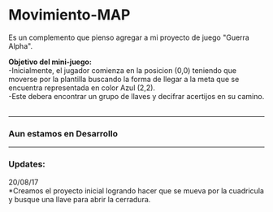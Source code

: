 # Movimiento-MAP
Es un complemento que pienso agregar a mi proyecto de juego "Guerra Alpha".

<b>Objetivo del mini-juego:</b>
<br>
-Inicialmente, el jugador comienza en la posicion (0,0) teniendo que moverse por la plantilla buscando 
la forma de llegar a la meta que se encuentra representada en color Azul (2,2).
<br>
-Este debera encontrar un grupo de llaves y decifrar acertijos en su camino.
<br>
<br>
<hr>
<h3>Aun estamos en Desarrollo</h3>
<hr>

<h3>Updates:</h3>
20/08/17
<br>
*Creamos el proyecto inicial logrando hacer que se mueva por la cuadricula y busque una llave para abrir la cerradura.




